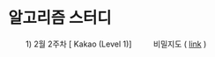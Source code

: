 # 알고리즘 스터디




&nbsp;&nbsp;&nbsp;&nbsp;&nbsp;&nbsp;&nbsp;&nbsp;1) 2월 2주차 [ Kakao (Level 1)]
&nbsp;&nbsp;&nbsp;&nbsp;&nbsp;&nbsp;&nbsp;&nbsp; 비밀지도 ( [link](https://github.com/UNSLAB/AlgorithmStudy/blob/master/myoungjin/SourceCode/SecretMap.java) )

<!--
[https://github.com/yourname/github-link](https://github.com/dbader/)
-->
<!--
## Contributing

1. Fork it (<https://github.com/yourname/yourproject/fork>)
2. Create your feature branch (`git checkout -b feature/fooBar`)
3. Commit your changes (`git commit -am 'Add some fooBar'`)
4. Push to the branch (`git push origin feature/fooBar`)
5. Create a new Pull Request
>
<!-- Markdown link & img dfn's -->
<!--
[npm-image]: https://img.shields.io/npm/v/datadog-metrics.svg?style=flat-square
[npm-url]: https://npmjs.org/package/datadog-metrics
[npm-downloads]: https://img.shields.io/npm/dm/datadog-metrics.svg?style=flat-square
[travis-image]: https://img.shields.io/travis/dbader/node-datadog-metrics/master.svg?style=flat-square
[travis-url]: https://travis-ci.org/dbader/node-datadog-metrics
[wiki]: https://github.com/yourname/yourproject/wiki
-->

